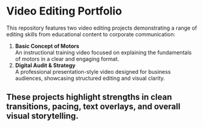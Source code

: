 # Video Editing Portfolio

This repository features two video editing projects demonstrating a range of editing skills from educational content to corporate communication:
1. **Basic Concept of Motors**  
   An instructional training video focused on explaining the fundamentals of motors in a clear and engaging format.
2. **Digital Audit & Strategy**  
   A professional presentation-style video designed for business audiences, showcasing structured editing and visual clarity.
   
These projects highlight strengths in clean transitions, pacing, text overlays, and overall visual storytelling.
---
